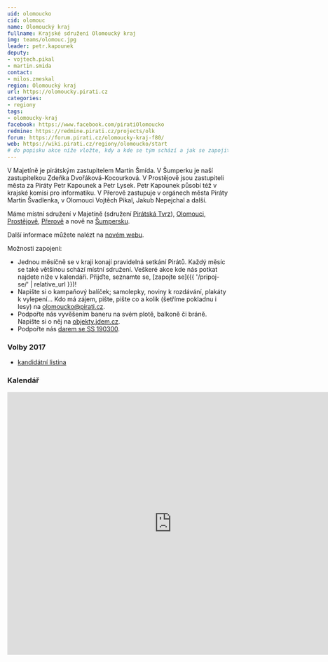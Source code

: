```yaml
---
uid: olomoucko
cid: olomouc
name: Olomoucký kraj
fullname: Krajské sdružení Olomoucký kraj
img: teams/olomouc.jpg
leader: petr.kapounek
deputy:
- vojtech.pikal
- martin.smida
contact:
- milos.zmeskal
region: Olomoucký kraj
url: https://olomoucky.pirati.cz
categories:
- regiony
tags:
- olomoucky-kraj
facebook: https://www.facebook.com/piratiOlomoucko
redmine: https://redmine.pirati.cz/projects/olk
forum: https://forum.pirati.cz/olomoucky-kraj-f80/
web: https://wiki.pirati.cz/regiony/olomoucko/start
# do popisku akce níže vložte, kdy a kde se tým schází a jak se zapojit
---
```


V Majetíně je pirátským zastupitelem Martin Šmída. V Šumperku je naší zastupitelkou Zdeňka Dvořáková-Kocourková. V Prostějově jsou zastupiteli města za Piráty Petr Kapounek a Petr Lysek. Petr Kapounek působí též v krajské komisi pro informatiku. V Přerově zastupuje v orgánech města Piráty Martin Švadlenka, v Olomouci Vojtěch Pikal, Jakub Nepejchal a další.

Máme místní sdružení v Majetíně (sdružení [Pirátská Tvrz](https://wiki.pirati.cz/regiony/olomoucko/piratska_tvrz/start)), [Olomouci](https://wiki.pirati.cz/regiony/olomoucko/olomouc/start), [Prostějově](https://wiki.pirati.cz/regiony/olomoucko/prostejov/start), [Přerově](https://wiki.pirati.cz/regiony/olomoucko/prerov/start) a nově na [Šumpersku](https://wiki.pirati.cz/regiony/olomoucko/sumpersko/start).

Další informace můžete nalézt na [novém webu](https://olomoucky.pirati.cz).

Možnosti zapojení:

  * Jednou měsíčně se v kraji konají pravidelná setkání Pirátů. Každý měsíc se také většinou schází místní sdružení. Veškeré akce kde nás potkat najdete níže v kalendáři. Přijďte, seznamte se, [zapojte se]({{ '/pripoj-se/' | relative_url }})!
  * Napište si o kampaňový balíček; samolepky, noviny k rozdávání, plakáty k vylepení... Kdo má zájem, pište, pište co a kolik (šetříme pokladnu i lesy) na [olomoucko@pirati.cz](mailto:olomoucko@pirati.cz).
  * Podpořte nás vyvěšením baneru na svém plotě, balkoně či bráně. Napište si o něj na [objekty.jdem.cz](http://objekty.jdem.cz).
  * Podpořte nás [darem se SS 190300](https://dary.pirati.cz/).

### Volby 2017
* [kandidátní listina](https://www.pirati.cz/volby/2017/olomoucko/)

### Kalendář
<iframe src="https://calendar.google.com/calendar/embed?src=0014epo7k8kbgpgq3gaudeodnc%40group.calendar.google.com&ctz=Europe/Prague" style="border: 0" width="750" height="600" frameborder="0" scrolling="no"></iframe>
